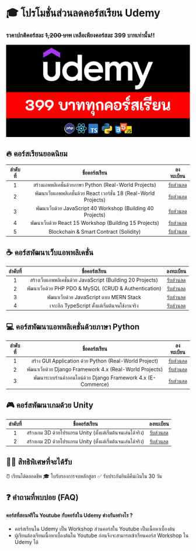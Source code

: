 # 🎓 โปรโมชั่นส่วนลดคอร์สเรียน Udemy
### ราคาปกติคอร์สละ ~~1,200 บาท~~ เหลือเพียงคอร์สละ 399 บาทเท่านั้น!!

![image](https://github.com/kongruksiamza/udemy-course/blob/main/udemy-courses.png?raw=true)

## 🔥 คอร์สเรียนยอดนิยม
|ลำดับที่| ชื่อคอร์สเรียน | ลงทะเบียน |
|:----:|:------------------------:|:----:|
|1|สร้างแอพพลิเคชั่นด้วยภาษา Python (Real-World Projects)            | [รับส่วนลด](#) |
|2|พัฒนาเว็บแอพพลิเคชั่นด้วย React เวอร์ชั่น 18 (Real-World Projects)    | [รับส่วนลด](#) |
|3|พัฒนาเว็บด้วย JavaScript 40 Workshop (Building 40 Projects)      | [รับส่วนลด](#)|
|4|พัฒนาเว็บด้วย React 15 Workshop (Building 15 Projects)     | [รับส่วนลด](#)|
|5|Blockchain & Smart Contract (Solidity)| [รับส่วนลด](#)|
  
## ☕ คอร์สพัฒนาเว็บแอพพลิเคชั่น
|ลำดับที่| ชื่อคอร์สเรียน | ลงทะเบียน |
|:----:|:------------------------:|:----:|
|1|สร้างเว็บแอพพลิเคชั่นด้วย JavaScript (Building 20 Projects)  | [รับส่วนลด](#) |
|2|พัฒนาเว็บด้วย PHP PDO & MySQL (CRUD & Authentication)     | [รับส่วนลด](#) |
|3|พัฒนาเว็บด้วย JavaScript แบบ MERN Stack     | [รับส่วนลด](#)|
|4|เจาะลึก TypeScript ตั้งแต่เริ่มต้นจนใช้งานจริง     | [รับส่วนลด](#)|

## 💻 คอร์สพัฒนาแอพพลิเคชั่นด้วยภาษา Python
|ลำดับที่| ชื่อคอร์สเรียน | ลงทะเบียน |
|:----:|:------------------------:|:----:|
|1|สร้าง GUI Application ด้วย Python (Real-World Project)| [รับส่วนลด](#) |
|2|พัฒนาเว็บด้วย Django Framework 4.x (Real-World Projects)| [รับส่วนลด](#) |
|3|พัฒนาระบบร้านค้าออนไลน์ด้วย Django Framework 4.x (E-Commerce)| [รับส่วนลด](#)|

## 🎮 คอร์สพัฒนาเกมด้วย Unity 
|ลำดับที่| ชื่อคอร์สเรียน | ลงทะเบียน |
|:----:|:------------------------:|:----:|
|1|สร้างเกม 3D ด้วยโปรแกรม Unity (ตั้งแต่เริ่มต้นจนเล่นได้จริง)| [รับส่วนลด](#) |
|2|สร้างเกม 2D ด้วยโปรแกรม Unity (ตั้งแต่เริ่มต้นจนเล่นได้จริง)| [รับส่วนลด](#) |

## 👨‍💻 สิทธิพิเศษที่จะได้รับ
⏰ เรียนได้ตลอดชีพ 🎓 ใบรับรองการจบหลักสูตร ✅ รับประกันยินดีคืนเงินใน 30 วัน

## ❓ คำถามที่พบบ่อย (FAQ)
#### คอร์สที่สอนฟรีใน Youtube กับคอร์สใน Udemy ต่างกันอย่างไร ?
- คอร์สเรียนใน Udemy เป็น Workshop ส่วนคอร์สใน Youtube เป็นเนื้อหาเบื้องต้น
- ผู้เรียนต้องเรียนเนื้อหาเบื้องต้นใน Youtube ก่อนจึงจะสามารถเข้าเรียนคอร์ส Workshop ใน Udemy ได้

